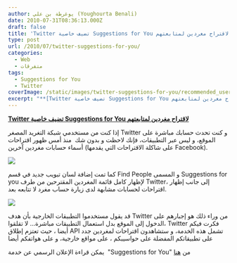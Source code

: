 ```yaml
---
author: يوغرطة بن علي (Youghourta Benali)
date: 2010-07-31T08:36:13.000Z
draft: false
title: 'Twitter تضيف خاصية Suggestions for You لاقتراح مغردين لمتابعتهم  '
type: post
url: /2010/07/twitter-suggestions-for-you/
categories:
  - Web
  - متفرقات
tags:
  - Suggestions for You
  - Twitter
coverImage: /static/images/twitter-suggestions-for-you/recommended_users.png
excerpt: "**[Twitter تضيف خاصية Suggestions for You لاقتراح مغردين لمتابعتهم](https://www.it-scoop.com/2010/07/twitter-suggestions-for-you/)**\n\nإذا كنت من مستخدمي شبكة التغريد المصغر Twitter و كنت تحدث حسابك مباشرة على الموقع، و ليس عبر التطبيقات، فإنك لاحظت و بدون شك \_منذ أمس ظهور اقتراحات أسماء حسابات مغردين آخرين"
---
```

**[Twitter تضيف خاصية Suggestions for You لاقتراح مغردين لمتابعتهم](https://www.it-scoop.com/2010/07/twitter-suggestions-for-you/)**

إذا كنت من مستخدمي شبكة التغريد المصغر Twitter و كنت تحدث حسابك مباشرة على الموقع، و ليس عبر التطبيقات، فإنك لاحظت و بدون شك  منذ أمس ظهور اقتراحات أسماء حسابات مغردين آخرين (على شاكلة الاقتراحات التي يقدمها Facebook).

![](/static/images/twitter-suggestions-for-you/recommended_users.png)

كما تمت إضافة لسان تبويب جديد في قسم Find People و المسمى Suggestions for you لإظهار كامل قائمة المغردين المقترحين من طرف Twitter، إلى جانب إظهار اقتراحات لحسابات مشابهة لدى زيارة حساب مغرد لا تتابعه بعد.

![](/static/images/twitter-suggestions-for-you/similar_users.png)

قد يقول مستخدموا التطبيقات الخارجية بأن هدف Twitter من وراء ذلك هو إجبارهم على الدخول إلى الموقع بدل استعمال التطبيقات مباشرة... لا تقلقوا، Twitter فكرت فيكم أيضا ، حيث تعتزم إطلاق API تشمل هذه الخدمة، و ستشاهدون اقتراحات لمغردين جدد على تطبيقاتكم المفضلة على حواسيبكم ، على مواقع خارجية، و على هواتفكم أيضا

يمكن قراءة الإعلان الرسمي عن خدمة  "Suggestions for You" من [هنا](http://blog.twitter.com/2010/07/discovering-who-to-follow.html)
